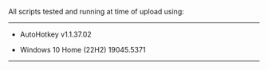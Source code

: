 All scripts tested and running at time of upload using:

------
* AutoHotkey v1.1.37.02

* Windows 10 Home (22H2) 19045.5371
------
